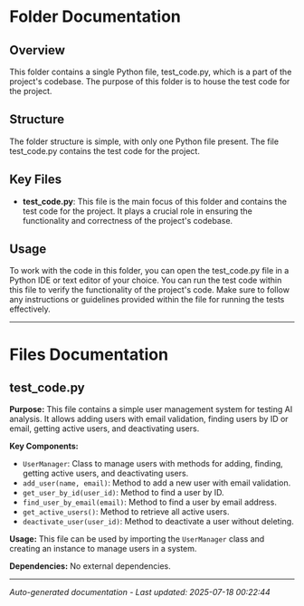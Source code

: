 # Folder Documentation

## Overview
This folder contains a single Python file, test_code.py, which is a part of the project's codebase. The purpose of this folder is to house the test code for the project.

## Structure
The folder structure is simple, with only one Python file present. The file test_code.py contains the test code for the project.

## Key Files
- **test_code.py**: This file is the main focus of this folder and contains the test code for the project. It plays a crucial role in ensuring the functionality and correctness of the project's codebase.

## Usage
To work with the code in this folder, you can open the test_code.py file in a Python IDE or text editor of your choice. You can run the test code within this file to verify the functionality of the project's code. Make sure to follow any instructions or guidelines provided within the file for running the tests effectively.

---

# Files Documentation

## test_code.py

**Purpose:** This file contains a simple user management system for testing AI analysis. It allows adding users with email validation, finding users by ID or email, getting active users, and deactivating users.

**Key Components:**
- `UserManager`: Class to manage users with methods for adding, finding, getting active users, and deactivating users.
- `add_user(name, email)`: Method to add a new user with email validation.
- `get_user_by_id(user_id)`: Method to find a user by ID.
- `find_user_by_email(email)`: Method to find a user by email address.
- `get_active_users()`: Method to retrieve all active users.
- `deactivate_user(user_id)`: Method to deactivate a user without deleting.

**Usage:** This file can be used by importing the `UserManager` class and creating an instance to manage users in a system.

**Dependencies:** No external dependencies.

---
*Auto-generated documentation - Last updated: 2025-07-18 00:22:44*

